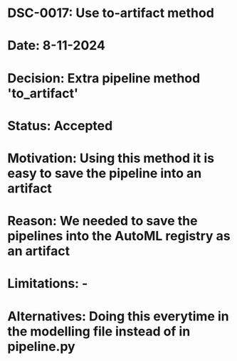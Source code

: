 # DSC-0017: Use to-artifact method
# Date: 8-11-2024
# Decision: Extra pipeline method 'to_artifact'
# Status: Accepted
# Motivation: Using this method it is easy to save the pipeline into an artifact
# Reason: We needed to save the pipelines into the AutoML registry as an artifact
# Limitations: -
# Alternatives: Doing this everytime in the modelling file instead of in pipeline.py
